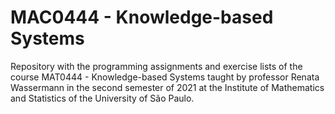 # MAC0444 - Knowledge-based Systems

Repository with the programming assignments and exercise lists of the course MAT0444 - Knowledge-based Systems taught by professor Renata Wassermann in the second semester of 2021 at the Institute of Mathematics and Statistics of the University of São Paulo.
